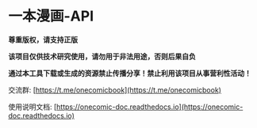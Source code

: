 # 一本漫画-API

**尊重版权，请支持正版**

**该项目仅供技术研究使用，请勿用于非法用途，否则后果自负**

**通过本工具下载或生成的资源禁止传播分享！禁止利用该项目从事营利性活动！**

交流群: [https://t.me/onecomicbook](https://t.me/onecomicbook)

使用说明文档: [https://onecomic-doc.readthedocs.io](https://onecomic-doc.readthedocs.io)
